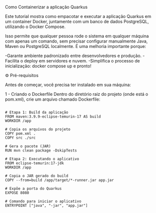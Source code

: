 Como Containerizar a aplicação Quarkus

Este tutorial mostra como empacotar e executar a aplicação Quarkus em um container Docker, juntamente com um banco de dados PostgreSQL, utilizando o Docker Compose.

Isso permite que qualquer pessoa rode o sistema em qualquer máquina com apenas um comando, sem precisar configurar manualmente Java, Maven ou PostgreSQL localmente. É uma melhoria importante porque:

-Garante ambiente padronizado entre desenvolvedores e produção.
-Facilita o deploy em servidores e nuvem.
-Simplifica o processo de inicialização: docker compose up e pronto!

⚙️ Pré-requisitos

Antes de começar, você precisa ter instalado em sua máquina:

1 - Criando o Dockerfile
Dentro do diretório raiz do projeto (onde está o pom.xml), crie um arquivo chamado Dockerfile:
```

# Etapa 1: Build da aplicação
FROM maven:3.9.9-eclipse-temurin-17 AS build
WORKDIR /app

# Copia os arquivos do projeto
COPY pom.xml .
COPY src ./src

# Gera o pacote (JAR)
RUN mvn clean package -DskipTests

# Etapa 2: Executando o aplicativo
FROM eclipse-temurin:17-jdk
WORKDIR /app

# Copia o JAR gerado do build
COPY --from=build /app/target/*-runner.jar app.jar

# Expõe a porta do Quarkus
EXPOSE 8080

# Comando para iniciar o aplicativo
ENTRYPOINT ["java", "-jar", "app.jar"]
```
